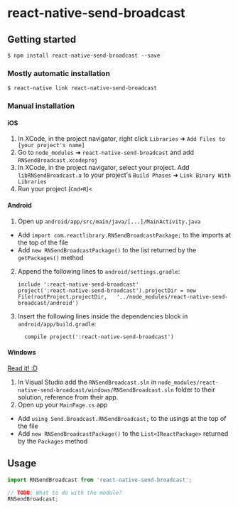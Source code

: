 
# react-native-send-broadcast

## Getting started

`$ npm install react-native-send-broadcast --save`

### Mostly automatic installation

`$ react-native link react-native-send-broadcast`

### Manual installation


#### iOS

1. In XCode, in the project navigator, right click `Libraries` ➜ `Add Files to [your project's name]`
2. Go to `node_modules` ➜ `react-native-send-broadcast` and add `RNSendBroadcast.xcodeproj`
3. In XCode, in the project navigator, select your project. Add `libRNSendBroadcast.a` to your project's `Build Phases` ➜ `Link Binary With Libraries`
4. Run your project (`Cmd+R`)<

#### Android

1. Open up `android/app/src/main/java/[...]/MainActivity.java`
  - Add `import com.reactlibrary.RNSendBroadcastPackage;` to the imports at the top of the file
  - Add `new RNSendBroadcastPackage()` to the list returned by the `getPackages()` method
2. Append the following lines to `android/settings.gradle`:
  	```
  	include ':react-native-send-broadcast'
  	project(':react-native-send-broadcast').projectDir = new File(rootProject.projectDir, 	'../node_modules/react-native-send-broadcast/android')
  	```
3. Insert the following lines inside the dependencies block in `android/app/build.gradle`:
  	```
      compile project(':react-native-send-broadcast')
  	```

#### Windows
[Read it! :D](https://github.com/ReactWindows/react-native)

1. In Visual Studio add the `RNSendBroadcast.sln` in `node_modules/react-native-send-broadcast/windows/RNSendBroadcast.sln` folder to their solution, reference from their app.
2. Open up your `MainPage.cs` app
  - Add `using Send.Broadcast.RNSendBroadcast;` to the usings at the top of the file
  - Add `new RNSendBroadcastPackage()` to the `List<IReactPackage>` returned by the `Packages` method


## Usage
```javascript
import RNSendBroadcast from 'react-native-send-broadcast';

// TODO: What to do with the module?
RNSendBroadcast;
```
  